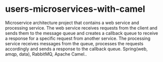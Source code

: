 # users-microservices-with-camel
Microservice architecture project that contains a web service and processing service. The web service receives requests from the client and sends them to the message queue and creates a callback queue to receive a response for a specific request from another service. The processing service receives messages from the queue, processes the requests accordingly and sends a response to the callback queue. Spring(web, amqp, data), RabbitMQ, Apache Camel..
